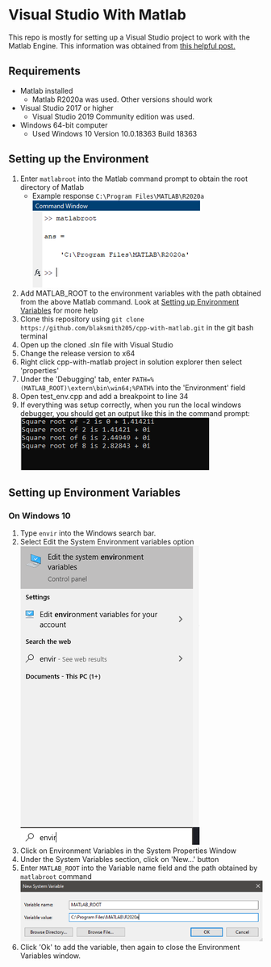 # Visual Studio With Matlab
This repo is mostly for setting up a Visual Studio project to work with the Matlab Engine.
This information was obtained from [this helpful post.](https://www.mathworks.com/matlabcentral/answers/467518-how-can-i-build-a-c-program-using-matlab-engine-in-visual-studio)
## Requirements
* Matlab installed
  * Matlab R2020a was used. Other versions should work
* Visual Studio 2017 or higher
  * Visual Studio 2019 Community edition was used.
* Windows 64-bit computer
  * Used Windows 10 Version	10.0.18363 Build 18363
## Setting up the Environment
1. Enter `matlabroot` into the Matlab command prompt to obtain the root directory of Matlab
    * Example response `C:\Program Files\MATLAB\R2020a`  
![](readme_extras/matlabroot.png)  
2. Add MATLAB_ROOT to the environment variables with the path obtained from the above Matlab command. Look at [Setting up Environment Variables](#heading-4 "Goto Environment Variable setup") for more help
3. Clone this repository using `git clone https://github.com/blaksmith205/cpp-with-matlab.git` in the git bash terminal
4. Open up the cloned .sln file with Visual Studio
5. Change the release version to x64
5. Right click cpp-with-matlab project in solution explorer then select 'properties'
6. Under the 'Debugging' tab, enter `PATH=%(MATLAB_ROOT)\extern\bin\win64;%PATH%` into the 'Environment' field
7. Open test_env.cpp and add a breakpoint to line 34
8. If everything was setup correctly, when you run the local windows debugger, you should get an output like this in the command prompt:  
![](readme_extras/test_output.png)  
## Setting up Environment Variables
### On Windows 10
1. Type `envir` into the Windows search bar.
2. Select Edit the System Environment variables option  
![](readme_extras/environment_search.png)  
3. Click on Environment Variables in the System Properties Window
4. Under the System Variables section, click on 'New...' button
5. Enter `MATLAB_ROOT` into the Variable name field and the path obtained by `matlabroot` command  
![](readme_extras/new_var.png)  
6. Click 'Ok' to add the variable, then again to close the Environment Variables window.
